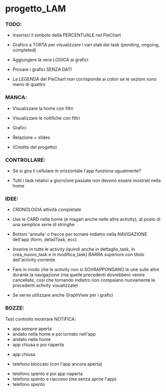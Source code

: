 # progetto_LAM



### TODO:

- Inserisci il simbolo della PERCENTUALE nel PieChart

- Grafico a TORTA per visualizzare i vari stati dei task (pending, ongoing, completed)

- Aggiungere la vera LOGICA ai grafici

- Provare i grafici SENZA DATI

- La LEGENDA del PieChart non corrisponde ai colori se le sezioni sono meno di quattro



### MANCA:

- Visualizzare la home con filtri

- Visualizzare le notifiche con filtri

- Grafici

- Relazione + slides

- (Credits del progetto)



### CONTROLLARE:

- Se si gira il cellulare in orizzontale l'app funziona ugualmente?

- Tutti i task relativi a giorni/ore passate non devono essere mostrati nella home



### IDEE:

- CRONOLOGIA attività completate

- Use le CARD nella home (e magari anche nelle altre activity), al posto di una semplice serie di stringhe

- Bottoni 'annulla' o frecce per tornare indietro nella NAVIGAZIONE dell'app (form, detailTask, ecc)

- Inserire in tutte le activity (quindi anche in dettaglio_task, in crea_nuovo_task e in modifica_task) BARRA superiore con titolo dell'activity corrente

- Fare in modo che le activity non si SOVRAPPONGANO le une sulle altre durante la navigazione (ma quelle precedenti dovrebbero venire cancellate, così che tornando indietro non compaiano nuovamente le precedenti activity visualizzate)

- Se serve utilizzare anche GraphView per i grafici



### BOZZE:

Test controllo mostrare NOTIFICA:

  + app sempre aperta
  + andato nella home e poi tornato nell'app
  + andato nella home
  + app chiusa e poi riaperta
  - app chiusa
  + telefono bloccato (con l'app ancora aperta)
  - telefono spento e poi app riaperta
  - telefono spento e riacceso (ma senza aprire l'app)
  - telefono spento
